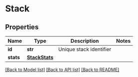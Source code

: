 # Stack

## Properties
Name | Type | Description | Notes
------------ | ------------- | ------------- | -------------
**id** | **str** | Unique stack identifier | 
**stats** | [**StackStats**](StackStats.md) |  | 

[[Back to Model list]](../README.md#documentation-for-models) [[Back to API list]](../README.md#documentation-for-api-endpoints) [[Back to README]](../README.md)


